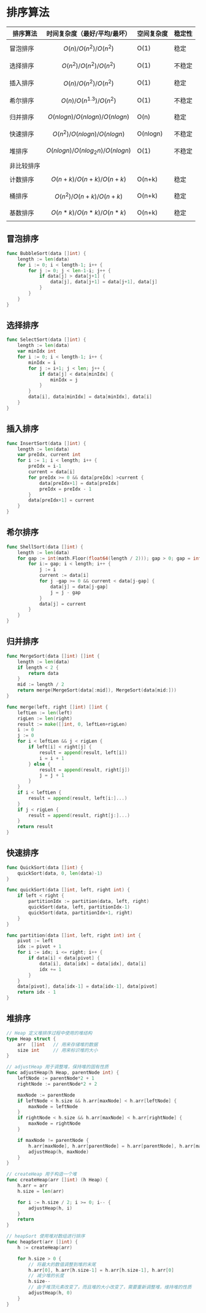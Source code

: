 <script type="text/javascript" src="http://cdn.mathjax.org/mathjax/latest/MathJax.js?config=default"></script>
# 排序算法

| 排序算法   | 时间复杂度（最好/平均/最坏）     | 空间复杂度 | 稳定性 |
| ---------- | -------------------------------- | ---------- | ------ |
| 冒泡排序   | $$O(n)/O(n^2)/O(n^2)$$           | O(1)       | 稳定   |
| 选择排序   | $$O(n^2)/O(n^2)/O(n^2)$$         | O(1)       | 不稳定 |
| 插入排序   | $$O(n)/O(n^2)/O(n^2)$$           | O(1)       | 稳定   |
| 希尔排序   | $$O(n)/O(n^{1.3})/O(n^2)$$       | O(1)       | 不稳定 |
| 归并排序   | $$O(nlogn)/O(nlogn)/O(nlogn)$$   | O(n)       | 稳定   |
| 快速排序   | $$O(n^2)/O(nlogn)/O(nlogn)$$     | O(nlogn)   | 不稳定 |
| 堆排序     | $$O(nlogn)/O(nlog_2n)/O(nlogn)$$ | O(1)       | 不稳定 |
| 非比较排序 |
| 计数排序   | $$O(n+k)/O(n+k)/O(n+k)$$         | O(n+k)     | 稳定   |
| 桶排序     | $$O(n^2)/O(n+k)/O(n+k)$$         | O(n+k)     | 稳定   |
| 基数排序   | $$O(n*k)/O(n*k)/O(n*k)$$         | O(n+k)     | 稳定   |

## 冒泡排序

```go
func BubbleSort(data []int) {
    length := len(data)
    for i := 0; i < length-1; i++ {
        for j := 0; j < len-1-i; j++ {
            if data[j] > data[j+1] {
                data[j], data[j+1] = data[j+1], data[j]
            }
        }
    }   
}
```

## 选择排序

```go
func SelectSort(data []int) {
    length := len(data)
    var minIdx int
    for i := 0; i < length-1; i++ {
        minIdx = i
        for j := i+1; j < len; j++ {
            if data[j] < data[minIdx] {
                minIdx = j
            }
        }
        data[i], data[minIdx] = data[minIdx], data[i]
    }   
}

```

## 插入排序

```go
func InsertSort(data []int) {
    length := len(data)
    var preIdx, current int
    for i := 1; i < length; i++ {
        preIdx = i-1
        current = data[i]
        for preIdx >= 0 && data[preIdx] >current {
            data[preIdx+1] = data[preIdx]
            preIdx = preIdx - 1
        }
        data[preIdx+1] = current
    }   
}

```

## 希尔排序

```go
func ShellSort(data []int) {
	length := len(data)
	for gap := int(math.Floor(float64(length / 2))); gap > 0; gap = int(math.Floor(float64(gap / 2))) {
		for i:= gap; i < length; i++ {
			j := i
			current := data[i]
			for j -gap >= 0 && current < data[j-gap] {
				data[j] = data[j-gap]
				j = j - gap
			}
			data[j] = current
		}
	}
}

```

## 归并排序

```go
func MergeSort(data []int) []int {
	length := len(data)
	if length < 2 {
		return data
	}
	mid := length / 2
	return merge(MergeSort(data[:mid]), MergeSort(data[mid:]))
}

func merge(left, right []int) []int {
	leftLen := len(left)
	rigLen := len(right)
	result := make([]int, 0, leftLen+rigLen)
	i := 0
	j := 0
	for i < leftLen && j < rigLen {
		if left[i] < right[j] {
			result = append(result, left[i])
			i = i + 1
		} else {
			result = append(result, right[j])
			j = j + 1
		}
	}
	if i < leftLen {
		result = append(result, left[i:]...)
	}
	if j < rigLen {
		result = append(result, right[j:]...)
	}
	return result
}

```

## 快速排序

```go
func QuickSort(data []int) {
	quickSort(data, 0, len(data)-1)
}

func quickSort(data []int, left, right int) {
	if left < right {
		partitionIdx := partition(data, left, right)
		quickSort(data, left, partitionIdx-1)
		quickSort(data, partitionIdx+1, right)
	}
}

func partition(data []int, left, right int) int {
	pivot := left
	idx := pivot + 1
	for i := idx; i <= right; i++ {
		if data[i] < data[pivot] {
			data[i], data[idx] = data[idx], data[i]
			idx += 1
		}
	}
	data[pivot], data[idx-1] = data[idx-1], data[pivot]
	return idx - 1
}
```

## 堆排序

```go
// Heap 定义堆排序过程中使用的堆结构
type Heap struct {
    arr  []int   // 用来存储堆的数据
    size int     // 用来标识堆的大小
}

// adjustHeap 用于调整堆，保持堆的固有性质
func adjustHeap(h Heap, parentNode int) {
    leftNode := parentNode*2 + 1
    rightNode := parentNode*2 + 2

    maxNode := parentNode
    if leftNode < h.size && h.arr[maxNode] < h.arr[leftNode] {
        maxNode = leftNode
    }
    if rightNode < h.size && h.arr[maxNode] < h.arr[rightNode] {
        maxNode = rightNode
    }

    if maxNode != parentNode {
        h.arr[maxNode], h.arr[parentNode] = h.arr[parentNode], h.arr[maxNode]
        adjustHeap(h, maxNode)
    }
}

// createHeap 用于构造一个堆
func createHeap(arr []int) (h Heap) {
    h.arr = arr
    h.size = len(arr)

    for i := h.size / 2; i >= 0; i-- {
        adjustHeap(h, i)
    }
    return
}

// heapSort 使用堆对数组进行排序
func heapSort(arr []int) {
    h := createHeap(arr)

    for h.size > 0 {
        // 将最大的数值调整到堆的末尾
        h.arr[0], h.arr[h.size-1] = h.arr[h.size-1], h.arr[0]
        // 减少堆的长度
        h.size--
        // 由于堆顶元素改变了，而且堆的大小改变了，需要重新调整堆，维持堆的性质
        adjustHeap(h, 0)
    }
}   
```